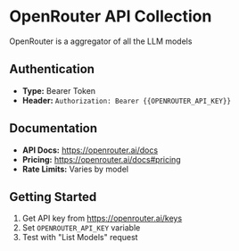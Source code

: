 # OpenRouter API Collection
OpenRouter is a aggregator of all the LLM models

## Authentication
- **Type:** Bearer Token
- **Header:** `Authorization: Bearer {{OPENROUTER_API_KEY}}`

## Documentation
- **API Docs:** https://openrouter.ai/docs
- **Pricing:** https://openrouter.ai/docs#pricing
- **Rate Limits:** Varies by model

## Getting Started
1. Get API key from https://openrouter.ai/keys
2. Set `OPENROUTER_API_KEY` variable
3. Test with "List Models" request